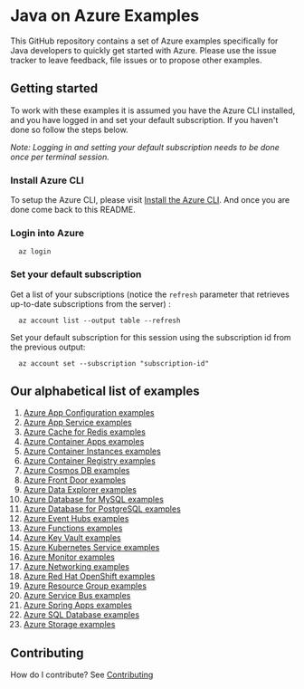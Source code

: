 # Java on Azure Examples

This GitHub repository contains a set of Azure examples specifically for Java developers to quickly get started with Azure.
Please use the issue tracker to leave feedback, file issues or to propose other examples.

## Getting started

To work with these examples it is assumed you have the Azure CLI installed, and you have logged in and set your default subscription.
If you haven't done so follow the steps below.

_Note: Logging in and setting your default subscription needs to be done once per terminal session._

### Install Azure CLI

To setup the Azure CLI, please visit [Install the Azure CLI](https://docs.microsoft.com/en-us/cli/azure/install-azure-cli).
And once you are done come back to this README.

### Login into Azure

<!-- workflow.skip() -->
````shell
  az login
````

### Set your default subscription

Get a list of your subscriptions (notice the `refresh` parameter that retrieves up-to-date subscriptions from the server) :

<!-- workflow.skip() -->
````shell
  az account list --output table --refresh
````

Set your default subscription for this session using the subscription id from the previous output:

<!-- workflow.skip() -->
````shell
  az account set --subscription "subscription-id"
````

<!-- workflow.run() 

  exit 0

  -->

## Our alphabetical list of examples

1. [Azure App Configuration examples](appconfig/)
1. [Azure App Service examples](appservice/)      
1. [Azure Cache for Redis examples](redis/)            <!-- workflows run Sunday    / 2 examples  -->
1. [Azure Container Apps examples](containerapp/)
1. [Azure Container Instances examples](container/)
1. [Azure Container Registry examples](acr/)
1. [Azure Cosmos DB examples](cosmosdb/)
1. [Azure Front Door examples](afd/)
1. [Azure Data Explorer examples](kusto/)              <!-- workflows run Sunday    / 4 examples  -->
1. [Azure Database for MySQL examples](mysql/)         <!-- workflows run Tuesday   / 4 examples  -->
1. [Azure Database for PostgreSQL examples](postgres/) <!-- workflows run Monday    / 4 examples  -->
1. [Azure Event Hubs examples](eventhubs/)             <!-- workflows run Saturday  / 4 examples  -->
1. [Azure Functions examples](functionapp/)            <!-- workflows run Thursday  / 3 examples  -->
1. [Azure Key Vault examples](keyvault/)               <!-- workflows run Tuesday   / 6 examples  -->
1. [Azure Kubernetes Service examples](aks/)           
1. [Azure Monitor examples](monitor/)                  <!-- workflows run Thursday  / 1 example   -->
1. [Azure Networking examples](network/)               <!-- workflows run Wednesday / 1 example   -->
1. [Azure Red Hat OpenShift examples](aro/)
1. [Azure Resource Group examples](group/)             <!-- workflows run Saturday  / 2 examples  -->
1. [Azure Service Bus examples](servicebus/)           <!-- workflows run Friday    / 9 examples  -->
1. [Azure Spring Apps examples](spring/)               <!-- workflows run Wednesday / 3 examples  -->
1. [Azure SQL Database examples](sql/)                 <!-- workflows run Wednesday / 4 examples  -->
1. [Azure Storage examples](storage/)                  <!-- workflows run Monday    / 3 examples  -->

## Contributing

How do I contribute? See [Contributing](CONTRIBUTING.md)

<!-- 

  Azure Container Registry examples

   1. acr/create/README.md                             - 0  0 * * 1 - westus
   2. acr/create-acrpull-service-principal/README.md   - 0  1 * * 1 - westus
   3. acr/create-settings-xml/README.md                - 0  2 * * 1 - westus
   4. acr/dropwizard/README.md                         - 0  3 * * 1 - westus
   5. acr/glassfish/README.md                          - 0  4 * * 1 - westus
   6. acr/graalvm/README.md                            - 0  5 * * 1 - westus
   7. acr/helidon/README.md                            - 0  6 * * 1 - westus
   8. acr/helloworldjob/README.md                      - 0  7 * * 1 - westus
   9. acr/jetty/README.md                              - 0  8 * * 1 - westus
  10. acr/micronaut/README.md                          - 0  9 * * 1 - westus
  11. acr/payara/READNE.md                             - 0 10 * * 1 - westus
  12. acr/piranha/README.md                            - 0 11 * * 1 - westus
  13. acr/quarkus/README.md                            - 0 12 * * 1 - westus
  14. acr/springboot/README.md                         - 0 13 * * 1 - westus
  15. acr/tomcat/README.md                             - 0 14 * * 1 - westus
  16. acr/wildfly/README.md                            - 0 15 * * 1 - westus

Azure Front Door examples

  1. afd/add-origins-to-origin-group/README.md         - 0 16 * * 1 - westus
  2. afd/add-route/README.md                           - 0 17 * * 1 - westus
  3. afd/create-endpoint/README.md                     - 0 18 * * 1 - westus
  4. afd/create-origin-group/README.md                 - 0 19 * * 1 - westus
  5. afd/create-profile/README.md                      - 0 20 * * 1 - westus

Azure Kubernetes Service examples

  1. aks/create/README.md                              - 0 21 * * 1 - westus
  2. aks/create-kube-config/README.md                  - 0 22 * * 1 - westus
  3. aks/graalvm/README.md                             - 0 23 * * 1 - westus
  4. aks/springboot/README.md                          - 0  0 * * 2 - westus
  5. aks/tomcat/README.md                              - 0  1 * * 2 - westus
  6. aks/use-your-acr/README.md                        - 0  2 * * 2 - westus
  7. aks/wildfly/README.md                             - 0  3 * * 2 - westus

Azure App Configuration examples

  1. appconfig/add-key-value/README.md                 - 0  4 * * 2 - westus
  2. appconfig/create/README.md                        - 0  5 * * 2 - westus

Azure App Service examples

  1. appservice/container-glassfish/README.md          - 0  6 * * 2 - westus
  2. appservice/container-graalvm/README.md            - 0  7 * * 2 - westus
  3. appservice/container-jetty/README.md              - 0  8 * * 2 - westus
  4. appservice/container-payara/README.md             - 0  9 * * 2 - westus
  5. appservice/create-deployment-slot/README.md       - 0 10 * * 2 - westus
  6. appservice/create-plan/README.md                  - 0 11 * * 2 - westus
  7. appservice/delete-plan/README.md                  - 0 12 * * 2 - westus
  8. appservice/delete-webapp/README.md                - 0 13 * * 2 - westus
  9. appservice/deploy-to-deployment-slot/README.md    - 0 14 * * 2 - westus
 10. appservice/docker-tomcat/README.md                - 0 15 * * 2 - westus
 11. appservice/docker-wildfly/README.md               - 0 16 * * 2 - westus
 12. appservice/javase-quarkus/README.md               - 0 17 * * 2 - westus
 13. appservice/javase-springboot/README.md            - 0 18 * * 2 - westus
 14. appservice/jboss-eap-helloworld/README.md         - 0 19 * * 2 - westus
 15. appservice/list-webapp/README.md                  - 0 20 * * 2 - westus
 16. appservice/scale-manually/README.md               - 0 21 * * 2 - westus
 17. appservice/swap-deployment-slot/README.md         - 0 22 * * 2 - westus
 18. appservice/tomcat-helloworld/README.md            - 0 23 * * 2 - westus

Azure Container Instances examples

  1. container/quarkus/README.md                       - 0  0 * * 3 - westus
  2. container/tomcat/README.md                        - 0  1 * * 3 - westus
  3. container/wildfly/README.md                       - 0  2 * * 3 - westus

Azure Container Apps examples

  1. containerapp/create-environment/README.md         - 0  3 * * 3 - westus
  2. containerapp/create-manual-job/README.md          - 0  4 * * 3 - westus
  3. containerapp/dropwizard/README.md                 - 0  5 * * 3 - westus
  4. containerapp/execute-manual-job/README.md         - 0  6 * * 3 - westus
  5. containerapp/get-job-execution-log/README.md      - 0  7 * * 3 - westus
  6. containerapp/glassfish/README.md                  - 0  8 * * 3 - westus
  7. containerapp/helidon/README.md                    - 0  9 * * 3 - westus
  8. containerapp/list-job-executions/README.md        - 0 10 * * 3 - westus
  9. containerapp/micronaut/README.md                  - 0 11 * * 3 - westus
 10. containerapp/piranha/README.md                    - 0 12 * * 3 - westus
 11. containerapp/quarkus/README.md                    - 0 13 * * 3 - westus
 12. containerapp/springboot/README.md                 - 0 14 * * 3 - westus
 13. containerapp/tomcat/README.md                     - 0 15 * * 3 - westus
 14. containerapp/wildfly/README.md                    - 0 16 * * 3 - westus

Azure Cosmos DB examples

  1. cosmosdb/create/README.md                         - 0 17 * * 3 - westus
  2. cosmosdb/create-sql-container/README.md           - 0 18 * * 3 - westus
  3. cosmosdb/create-sql-database/README.md            - 0 19 * * 3 - westus
  4. cosmosdb/create-sql-leases-container/README.md    - 0 20 * * 3 - westus
  5. cosmosdb/insert-item-into-sql-container/README.md - 0 21 * * 3 - westus
  6. cosmosdb/sql-change-feed-processor/README.md      - 0 22 * * 3 - westus
 -->
